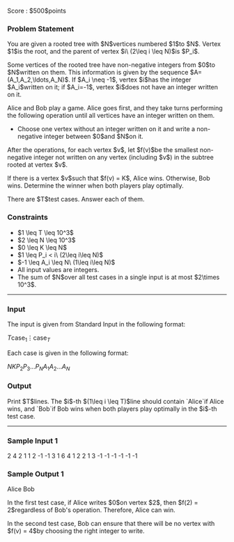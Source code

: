 
<div>

<span>

<span>

<p>
Score : $500$points
</p>

<div>

<section>

### **Problem Statement**

<p>
You are given a rooted tree with $N$vertices numbered $1$to $N$. Vertex $1$is the root, and the parent of vertex $i\ (2\leq i \leq N)$is $P_i$.
</p>

<p>
Some vertices of the rooted tree have non-negative integers from $0$to $N$written on them. This information is given by the sequence $A=(A_1,A_2,\ldots,A_N)$. If $A_i \neq -1$, vertex $i$has the integer $A_i$written on it; if $A_i=-1$, vertex $i$does not have an integer written on it.
</p>

<p>
Alice and Bob play a game. Alice goes first, and they take turns performing the following operation until all vertices have an integer written on them.
</p>

<ul>

<li>
Choose one vertex without an integer written on it and write a non-negative integer between $0$and $N$on it.
</li>

</ul>

<p>
After the operations, for each vertex $v$, let $f(v)$be the smallest non-negative integer not written on any vertex (including $v$) in the subtree rooted at vertex $v$.
</p>

<p>
If there is a vertex $v$such that $f(v) = K$, Alice wins. Otherwise, Bob wins. Determine the winner when both players play optimally.
</p>

<p>
There are $T$test cases. Answer each of them.
</p>

</section>

</div>

<div>

<section>

### **Constraints**

<ul>

<li>
$1 \leq T \leq 10^3$
</li>

<li>
$2 \leq N \leq 10^3$
</li>

<li>
$0 \leq K \leq N$
</li>

<li>
$1 \leq P_i < i\ (2\leq i\leq N)$
</li>

<li>
$-1 \leq A_i \leq N\ (1\leq i\leq N)$
</li>

<li>
All input values are integers.
</li>

<li>
The sum of $N$over all test cases in a single input is at most $2\times 10^3$.
</li>

</ul>

</section>

</div>

---

<div>

<div>

<section>

### **Input**

<p>
The input is given from Standard Input in the following format:
</p>

<div>

$T$$\mathrm{case}_1$$\vdots$$\mathrm{case}_T$
</div>

<p>
Each case is given in the following format:
</p>

<div>

$N$$K$$P_2$$P_3$$\ldots$$P_N$$A_1$$A_2$$\ldots$$A_N$
</div>

</section>

</div>

<div>

<section>

### **Output**

<p>
Print $T$lines. The $i$-th $(1\leq i \leq T)$line should contain `Alice`if Alice wins, and `Bob`if Bob wins when both players play optimally in the $i$-th test case.
</p>

</section>

</div>

</div>

---

<div>

<section>

### **Sample Input 1**

<div>

2
4 2
1 1 2
-1 -1 3 1
6 4
1 2 2 1 3
-1 -1 -1 -1 -1 -1

</div>

</section>

</div>

<div>

<section>

### **Sample Output 1**

<div>

Alice
Bob

</div>

<p>
In the first test case, if Alice writes $0$on vertex $2$, then $f(2) = 2$regardless of Bob's operation. Therefore, Alice can win.
</p>

<p>
In the second test case, Bob can ensure that there will be no vertex with $f(v) = 4$by choosing the right integer to write.
</p>

</section>

</div>

</span>

</span>

</div>
